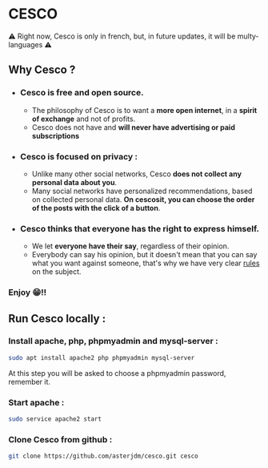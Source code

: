 # CESCO
⚠️ Right now, Cesco is only in french, but, in future updates, it will be multy-languages ⚠️



## Why Cesco ?
* ### Cesco is **free** and **open source**.
  * The philosophy of Cesco is to want a **more open internet**, in a **spirit of exchange** and not of profits.
  * Cesco does not have and **will never have advertising or paid subscriptions**
* ### Cesco is focused on **privacy** : 
  * Unlike many other social networks, Cesco **does not collect any personal data about you**.
  * Many social networks have personalized recommendations, based on collected personal data. **On cescosit, you can choose the order of the posts with the click of a button**.
* ### Cesco thinks that everyone has the right to **express himself**.
  * We let **everyone have their say**, regardless of their opinion.
  * Everybody can say his opinion, but it doesn't mean that you can say what you want against someone, that's why we have very clear [rules](https://rmbi.ch/Cesco/pages/rules.html) on the subject.

### Enjoy 😁!!

## Run Cesco locally :
### Install apache, php, phpmyadmin and mysql-server :
```bash
sudo apt install apache2 php phpmyadmin mysql-server
```
At this step you will be asked to choose a phpmyadmin password, remember it.
### Start apache :
```bash
sudo service apache2 start
```
### Clone Cesco from github :
```bash
git clone https://github.com/asterjdm/cesco.git cesco
```